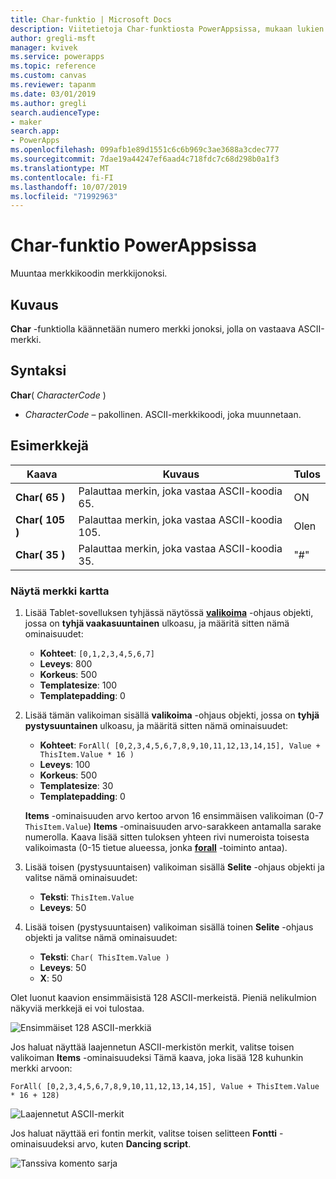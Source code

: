 ```yaml
---
title: Char-funktio | Microsoft Docs
description: Viitetietoja Char-funktiosta PowerAppsissa, mukaan lukien syntaksi ja esimerkkejä
author: gregli-msft
manager: kvivek
ms.service: powerapps
ms.topic: reference
ms.custom: canvas
ms.reviewer: tapanm
ms.date: 03/01/2019
ms.author: gregli
search.audienceType:
- maker
search.app:
- PowerApps
ms.openlocfilehash: 099afb1e89d1551c6c6b969c3ae3688a3cdec777
ms.sourcegitcommit: 7dae19a44247ef6aad4c718fdc7c68d298b0a1f3
ms.translationtype: MT
ms.contentlocale: fi-FI
ms.lasthandoff: 10/07/2019
ms.locfileid: "71992963"
---
```

# <a name="char-function-in-powerapps"></a>Char-funktio PowerAppsissa

Muuntaa merkkikoodin merkkijonoksi.

## <a name="description"></a>Kuvaus

**Char** -funktiolla käännetään numero merkki jonoksi, jolla on vastaava ASCII-merkki.

## <a name="syntax"></a>Syntaksi

**Char**( *CharacterCode* )

- *CharacterCode* – pakollinen. ASCII-merkkikoodi, joka muunnetaan.

## <a name="examples"></a>Esimerkkejä

| Kaava | Kuvaus | Tulos |
| --- | --- | --- |
| **Char( 65 )** |Palauttaa merkin, joka vastaa ASCII-koodia 65. |ON |
| **Char( 105 )** |Palauttaa merkin, joka vastaa ASCII-koodia 105. |Olen |
| **Char( 35 )** |Palauttaa merkin, joka vastaa ASCII-koodia 35. |"#" |

### <a name="display-a-character-map"></a>Näytä merkki kartta

1. Lisää Tablet-sovelluksen tyhjässä näytössä [**valikoima**](../controls/control-gallery.md) -ohjaus objekti, jossa on **tyhjä vaakasuuntainen** ulkoasu, ja määritä sitten nämä ominaisuudet:

    - **Kohteet**: `[0,1,2,3,4,5,6,7]`
    - **Leveys**: 800
    - **Korkeus**: 500
    - **Templatesize**: 100
    - **Templatepadding**: 0

1. Lisää tämän valikoiman sisällä **valikoima** -ohjaus objekti, jossa on **tyhjä pystysuuntainen** ulkoasu, ja määritä sitten nämä ominaisuudet:

    - **Kohteet**: `ForAll( [0,2,3,4,5,6,7,8,9,10,11,12,13,14,15], Value + ThisItem.Value * 16 )`
    - **Leveys**: 100
    - **Korkeus**: 500
    - **Templatesize**: 30
    - **Templatepadding**: 0

    **Items** -ominaisuuden arvo kertoo arvon 16 ensimmäisen valikoiman (0-7 `ThisItem.Value`) **Items** -ominaisuuden arvo-sarakkeen antamalla sarake numerolla. Kaava lisää sitten tuloksen yhteen rivi numeroista toisesta valikoimasta (0-15 tietue alueessa, jonka [**forall**](function-forall.md) -toiminto antaa).

1. Lisää toisen (pystysuuntaisen) valikoiman sisällä **Selite** -ohjaus objekti ja valitse nämä ominaisuudet:

    - **Teksti**: `ThisItem.Value`
    - **Leveys**: 50

1. Lisää toisen (pystysuuntaisen) valikoiman sisällä toinen **Selite** -ohjaus objekti ja valitse nämä ominaisuudet:

    - **Teksti**: `Char( ThisItem.Value )`
    - **Leveys**: 50
    - **X**: 50

Olet luonut kaavion ensimmäisistä 128 ASCII-merkeistä. Pieniä nelikulmion näkyviä merkkejä ei voi tulostaa.

![Ensimmäiset 128 ASCII-merkkiä](media/function-char/chart-lower.png)

Jos haluat näyttää laajennetun ASCII-merkistön merkit, valitse toisen valikoiman **Items** -ominaisuudeksi Tämä kaava, joka lisää 128 kuhunkin merkki arvoon:

`ForAll( [0,2,3,4,5,6,7,8,9,10,11,12,13,14,15], Value + ThisItem.Value * 16 + 128)`

![Laajennetut ASCII-merkit](media/function-char/chart-higher.png)

Jos haluat näyttää eri fontin merkit, valitse toisen selitteen **Fontti** -ominaisuudeksi arvo, kuten **Dancing script**.

![Tanssiva komento sarja](media/function-char/chart-higher-dancing-script.png)

